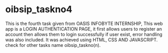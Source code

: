 # oibsip_taskno4
This is the fourth task given from OASIS INFOBYTE INTERNSHIP, This web app is a LOGIN AUTHENTICATION PAGE, it first allows users to register an account then allows them to login successfully if user exist, error handling was also included. It was achieved using HTML, CSS AND JAVASCRIPT. check for other tasks name oibsip_taskno(n).
